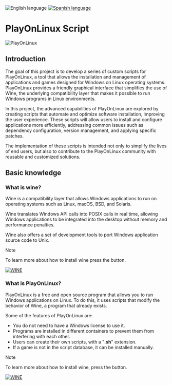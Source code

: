![English language](https://img.shields.io/badge/English-grey)
[![Spanish language](https://img.shields.io/badge/Spanish-blue)](/LEAME.md)


# PlayOnLinux Script

![PlayOnLinux](https://img.shields.io/badge/PlayOnLinux-4.3.4-green)

## Introduction

The goal of this project is to develop a series of custom scripts for PlayOnLinux, a tool that allows the installation and management of applications and games designed for Windows on Linux operating systems. PlayOnLinux provides a friendly graphical interface that simplifies the use of Wine, the underlying compatibility layer that makes it possible to run Windows programs in Linux environments.

In this project, the advanced capabilities of PlayOnLinux are explored by creating scripts that automate and optimize software installation, improving the user experience. These scripts will allow users to install and configure applications more efficiently, addressing common issues such as dependency configuration, version management, and applying specific patches.

The implementation of these scripts is intended not only to simplify the lives of end users, but also to contribute to the PlayOnLinux community with reusable and customized solutions.

## Basic knowledge

### What is wine?

Wine is a compatibility layer that allows Windows applications to run on operating systems such as Linux, macOS, BSD, and Solaris.

Wine translates Windows API calls into POSIX calls in real time, allowing Windows applications to be integrated into the desktop without memory and performance penalties.

Wine also offers a set of development tools to port Windows application source code to Unix.

> [!NOTE]
> To learn more about how to install wine press the button.
>
> [![WINE](https://img.shields.io/badge/WINE-red?style=for-the-badge)](https://wiki.winehq.org/Download)

### What is PlayOnLinux?

PlayOnLinux is a free and open source program that allows you to run Windows applications on Linux. To do this, it uses scripts that modify the behavior of Wine, a program that already exists.

Some of the features of PlayOnLinux are:
- You do not need to have a Windows license to use it.
- Programs are installed in different containers to prevent them from interfering with each other.
- Users can create their own scripts, with a "**.sh**" extension.
- If a game is not in the script database, it can be installed manually.

> [!NOTE]
> To learn more about how to install wine, press the button.
> 
> [![WINE](https://img.shields.io/badge/PLAYONLINUX-yellow?style=for-the-badge)](https://www.playonlinux.com/en/download.html)
